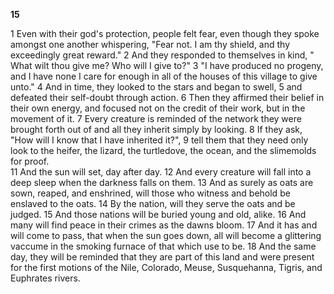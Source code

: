 **15**

1 Even with their god's protection, people felt fear, even though they spoke amongst one another whispering, "Fear not. I am thy shield, and thy exceedingly great reward." 2 And they responded to themselves in kind, " What wilt thou give me? Who will I give to?" 3 "I have produced no progeny, and I have none I care for enough in all of the houses of this village to give unto." 4 And in time, they looked to the stars and began to swell, 5 and defeated their self-doubt through action. 6 Then they affirmed their belief in their own energy, and focused not on the credit of their work, but in the movement of it. 7 Every creature is reminded of the network they were brought forth out of and all they inherit simply by looking. 8 If they ask, "How will I know that I have inherited it?", 9 tell them that they need only look to the heifer, the lizard, the turtledove, the ocean, and the slimemolds for proof.  
11 And the sun will set, day after day. 12 And every creature will fall into a deep sleep when the darkness falls on them. 13 And as surely as oats are sown, reaped, and enshrined, will those who witness and behold be enslaved to the oats. 14 By the nation, will they serve the oats and be judged. 15 And those nations will be buried young and old, alike. 16 And many will find peace in their crimes as the dawns bloom. 17 And it has and will come to pass, that when the sun goes down, all will become a glittering vaccume in the smoking furnace of that which use to be. 18 And the same day, they will be reminded that they are part of this land and were present for the first motions of the Nile, Colorado, Meuse, Susquehanna, Tigris, and Euphrates rivers. 
